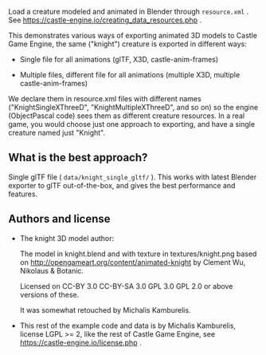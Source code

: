 Load a creature modeled and animated in Blender through `resource.xml` .
See https://castle-engine.io/creating_data_resources.php .

This demonstrates various ways of exporting animated 3D models
to Castle Game Engine, the same ("knight") creature is exported
in different ways:

- Single file for all animations (glTF, X3D, castle-anim-frames)

- Multiple files, different file for all animations (multiple X3D, multiple castle-anim-frames)

We declare them in resource.xml files with different names
("KnightSingleXThreeD", "KnightMultipleXThreeD", and so on)
so the engine (ObjectPascal code) sees them as different creature resources.
In a real game, you would choose just one approach to exporting,
and have a single creature named just "Knight".

## What is the best approach?

Single glTF file ( `data/knight_single_gltf/` ).
This works with latest Blender exporter to glTF out-of-the-box,
and gives the best performance and features.

## Authors and license

* The knight 3D model author:

    The model in knight.blend and with texture in textures/knight.png
    based on http://opengameart.org/content/animated-knight
    by Clement Wu, Nikolaus & Botanic.

    Licensed on
      CC-BY 3.0
      CC-BY-SA 3.0
      GPL 3.0
      GPL 2.0
    or above versions of these.

    It was somewhat retouched by Michalis Kamburelis.

* This rest of the example code and data is by Michalis Kamburelis,
  license LGPL >= 2, like the rest of Castle Game Engine,
  see https://castle-engine.io/license.php .
